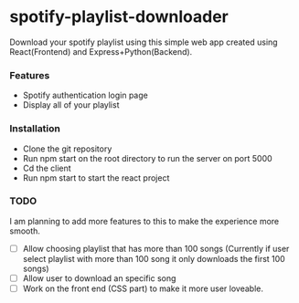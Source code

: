 # spotify-playlist-downloader

Download your spotify playlist using this simple web app created using React(Frontend) and Express+Python(Backend).

### Features

- Spotify authentication login page
- Display all of your playlist

### Installation

- Clone the git repository
- Run npm start on the root directory to run the server on port 5000
- Cd the client
- Run npm start to start the react project

### TODO

I am planning to add more features to this to make the experience more smooth.

- [ ] Allow choosing playlist that has more than 100 songs (Currently if user select playlist with more than 100 song it only downloads the first 100 songs)
- [ ] Allow user to download an specific song
- [ ] Work on the front end (CSS part) to make it more user loveable.
